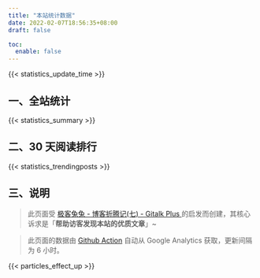```yaml
---
title: "本站统计数据"
date: 2022-02-07T18:56:35+08:00
draft: false

toc:
  enable: false
---
```


{{< statistics_update_time  >}}

## 一、全站统计

{{< statistics_summary  >}}

## 二、30 天阅读排行

{{< statistics_trendingposts  >}}

## 三、说明

>此页面受 [极客兔兔 - 博客折腾记(七) - Gitalk Plus ](https://geektutu.com/post/blog-experience-7.html) 的启发而创建，其核心诉求是「**帮助访客发现本站的优质文章**」~

>此页面的数据由 [Github Action](https://github.com/ryan4yin/ryan4yin.space/blob/main/.github/workflows/gh-pages.yaml) 自动从 Google Analytics 获取，更新间隔为 6 小时。


{{< particles_effect_up  >}}
